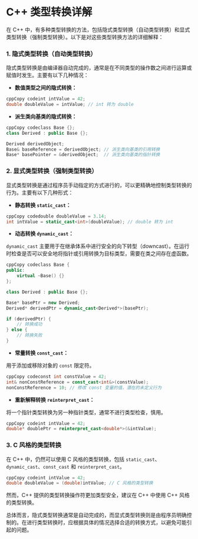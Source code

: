 # C++ 类型转换详解


在 C++ 中，有多种类型转换的方法，包括隐式类型转换（自动类型转换）和显式类型转换（强制类型转换）。以下是对这些类型转换方法的详细解释：

### 1. 隐式类型转换（自动类型转换）

隐式类型转换是由编译器自动完成的，通常是在不同类型的操作数之间进行运算或赋值时发生。主要有以下几种情况：

- **数值类型之间的隐式转换：**

```c++
cppCopy codeint intValue = 42;
double doubleValue = intValue; // int 转为 double
```

- **派生类向基类的隐式转换：**

```c++
cppCopy codeclass Base {};
class Derived : public Base {};

Derived derivedObject;
Base& baseReference = derivedObject; // 派生类向基类的引用转换
Base* basePointer = &derivedObject;  // 派生类向基类的指针转换
```

### 2. 显式类型转换（强制类型转换）

显式类型转换是通过程序员手动指定的方式进行的，可以更精确地控制类型转换的行为。主要有以下几种形式：

- **静态转换 `static_cast`：**

```c++
cppCopy codedouble doubleValue = 3.14;
int intValue = static_cast<int>(doubleValue); // double 转为 int
```

- **动态转换 `dynamic_cast`：**

`dynamic_cast` 主要用于在继承体系中进行安全的向下转型（downcast）。在运行时检查是否可以安全地将指针或引用转换为目标类型，需要在类之间存在虚函数。

```c++
cppCopy codeclass Base {
public:
    virtual ~Base() {}
};

class Derived : public Base {};

Base* basePtr = new Derived;
Derived* derivedPtr = dynamic_cast<Derived*>(basePtr);

if (derivedPtr) {
    // 转换成功
} else {
    // 转换失败
}
```

- **常量转换 `const_cast`：**

用于添加或移除对象的 `const` 限定符。

```c++
cppCopy codeconst int constValue = 42;
int& nonConstReference = const_cast<int&>(constValue);
nonConstReference = 10; // 修改 const 变量的值，潜在的未定义行为
```

- **重新解释转换 `reinterpret_cast`：**

将一个指针类型转换为另一种指针类型，通常不进行类型检查，慎用。

```c++
cppCopy codeint intValue = 42;
double* doublePtr = reinterpret_cast<double*>(&intValue);
```

### 3. C 风格的类型转换

在 C++ 中，仍然可以使用 C 风格的类型转换，包括 `static_cast`、`dynamic_cast`、`const_cast` 和 `reinterpret_cast`。

```c++
cppCopy codeint intValue = 42;
double doubleValue = (double)intValue; // C 风格的类型转换
```

然而，C++ 提供的类型转换操作符更加类型安全，建议在 C++ 中使用 C++ 风格的类型转换。

总体而言，隐式类型转换通常是自动完成的，而显式类型转换则是由程序员明确控制的。在进行类型转换时，应根据具体的情况选择合适的转换方式，以避免可能引起的问题。